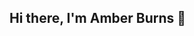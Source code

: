 ## Hi there, I'm Amber Burns 👋

<!--
**AmberB74/AmberB74** is a ✨ _special_ ✨ repository because its `README.md` (this file) appears on your GitHub profile.

Here are some ideas to get you started:
- 🔭 I’m currently working on my A-level Computer Science NEA
- 🌱 I’m currently learning Python and JavaScript
- 📫 How to reach me: 07780805664

-->

